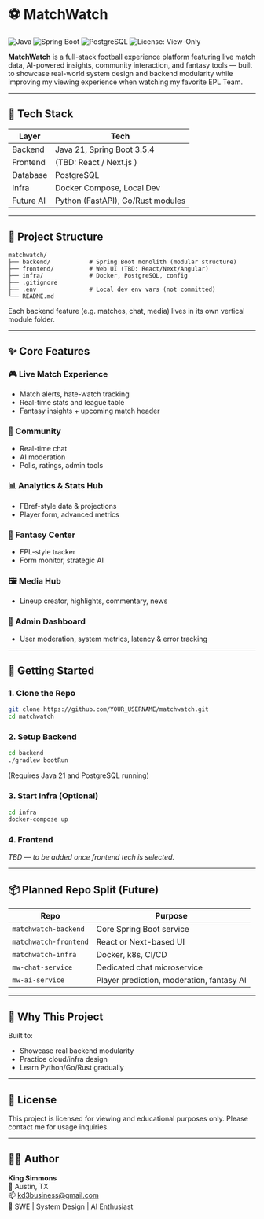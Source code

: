 # ⚽ MatchWatch

![Java](https://img.shields.io/badge/Java-21-blue)
![Spring Boot](https://img.shields.io/badge/Spring%20Boot-3.5.4-brightgreen)
![PostgreSQL](https://img.shields.io/badge/Database-PostgreSQL-blue)
![License: View-Only](https://img.shields.io/badge/License-View--Only-lightgrey)


**MatchWatch** is a full-stack football experience platform featuring live match data, AI-powered insights, community interaction, and fantasy tools — built to showcase real-world system design and backend modularity while improving my viewing experience when watching my favorite EPL Team.

---

## 🔧 Tech Stack

| Layer     | Tech                              |
|-----------|-----------------------------------|
| Backend   | Java 21, Spring Boot 3.5.4        |
| Frontend  | (TBD: React / Next.js )           |
| Database  | PostgreSQL                        |
| Infra     | Docker Compose, Local Dev         |
| Future AI | Python (FastAPI), Go/Rust modules |

---

## 🧱 Project Structure

```
matchwatch/
├── backend/           # Spring Boot monolith (modular structure)
├── frontend/          # Web UI (TBD: React/Next/Angular)
├── infra/             # Docker, PostgreSQL, config
├── .gitignore
├── .env               # Local dev env vars (not committed)
└── README.md
```

Each backend feature (e.g. matches, chat, media) lives in its own vertical module folder.

---

## ✨ Core Features

### 🎮 Live Match Experience
- Match alerts, hate-watch tracking
- Real-time stats and league table
- Fantasy insights + upcoming match header

### 💬 Community
- Real-time chat
- AI moderation
- Polls, ratings, admin tools

### 📊 Analytics & Stats Hub
- FBref-style data & projections
- Player form, advanced metrics

### 🧙 Fantasy Center
- FPL-style tracker
- Form monitor, strategic AI

### 🖼️ Media Hub
- Lineup creator, highlights, commentary, news

### 💼 Admin Dashboard
- User moderation, system metrics, latency & error tracking

---

## 🚀 Getting Started

### 1. Clone the Repo

```bash
git clone https://github.com/YOUR_USERNAME/matchwatch.git
cd matchwatch
```

### 2. Setup Backend

```bash
cd backend
./gradlew bootRun
```

(Requires Java 21 and PostgreSQL running)

### 3. Start Infra (Optional)

```bash
cd infra
docker-compose up
```

### 4. Frontend

_TBD — to be added once frontend tech is selected._

---

## 📦 Planned Repo Split (Future)

| Repo | Purpose |
|------|---------|
| `matchwatch-backend` | Core Spring Boot service |
| `matchwatch-frontend` | React or Next-based UI |
| `matchwatch-infra` | Docker, k8s, CI/CD |
| `mw-chat-service` | Dedicated chat microservice |
| `mw-ai-service` | Player prediction, moderation, fantasy AI |

---

## 🧠 Why This Project

Built to:
- Showcase real backend modularity
- Practice cloud/infra design
- Learn Python/Go/Rust gradually

---

## 📜 License

This project is licensed for viewing and educational purposes only. Please contact me for usage inquiries.

---

## 🙋‍♂️ Author

**King Simmons**  
📍 Austin, TX  
📫 kd3business@gmail.com  
💼 SWE | System Design | AI Enthusiast
